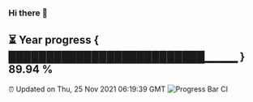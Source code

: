 ### Hi there 👋
⏳ Year progress { ██████████████████████████▁▁▁▁ } 89.94 %
---
⏰ Updated on Thu, 25 Nov 2021 06:19:39 GMT
![Progress Bar CI](https://github.com/liununu/liununu/workflows/Progress%20Bar%20CI/badge.svg)
